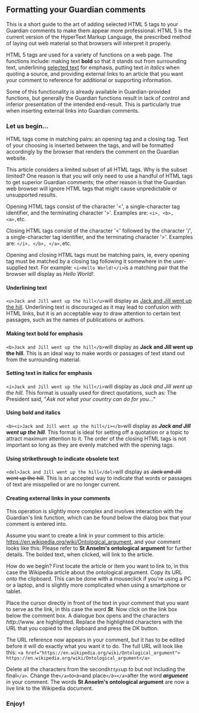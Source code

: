 ## Formatting your Guardian comments
This is a short guide to the art of adding selected HTML 5 tags to your Guardian comments to make them appear more professional. HTML 5 is the current version of the HyperText Markup Language, the prescribed method of laying out web material so that browsers will interpret it properly.

HTML 5 tags are used for a variety of functions on a web page. The functions include: making text **bold** so that it stands out from surrounding text, underlining <ins>selected text</ins> for emphasis, putting text *in italics* when quoting a source, and providing external links to an article that you want your comment to reference for additional or supporting information.

Some of this functionality is already available in Guardian-provided functions, but generally the Guardian functions result in lack of control and inferior presentation of the intended end-result. This is particularly true when inserting external links into Guardian comments.

### Let us begin...

HTML tags come in matching pairs: an opening tag and a closing tag. Text of your choosing is inserted between the tags, and will be formatted accordingly by the browser that renders the comment on the Guardian website.  

This article considers a limited subset of all HTML tags. Why is the subset limited? One reason is that you will only need to use a handful of HTML tags to get superior Guardian comments; the other reason is that the Guardian web browser will ignore HTML tags that might cause unpredictable or unsupported results.

Opening HTML tags consist of the character '<', a single-character tag identifier, and the terminating character '>'. Examples are: `<i>, <b>, <a>,`etc. 
  
Closing HTML tags consist of the character '<' followed by the character '/', a single-character tag identifier, and the terminating character '>'. Examples are: `</i>, </b>, </a>,`etc. 

Opening and closing HTML tags must be matching pairs, ie, every opening tag must be matched by a closing tag following it somewhere in the user-supplied text. For example: `<i>Hello World!</i>`is a matching pair that the browser will display as <i>Hello World!</i>.

#### Underlining text
`<u>Jack and Jill went up the hill</u>`will display as <ins>Jack and Jill went up the hill</ins>. Underlining text is discouraged as it may lead to confusion with HTML links, but it is an acceptable way to draw attention to certain text passages, such as the names of publications or authors.

#### Making text bold for emphasis
`<b>Jack and Jill went up the hill</b>`will display as <b>Jack and Jill went up the hill</b>. This is an ideal way to make words or passages of text stand out from the surrounding material.

#### Setting text in italics for emphasis
`<i>Jack and Jill went up the hill</i>`will display as <i>Jack and Jill went up the hill</i>. This format is usually used for direct quotations, such as: The President said, "<i>Ask not what your country can do for you...</i>"

#### Using bold and italics
`<b><i>Jack and Jill went up the hill</i></b>`will display as <b><i>Jack and Jill went up the hill</b></i>. This format is ideal for setting off a quotation or a topic to attract maximum attention to it. The order of the closing HTML tags is not important so long as they are evenly matched with the opening tags.

#### Using strikethrough to indicate obsolete text
`<del>Jack and Jill went up the hill</del>`will display as <del>Jack and Jill went up the hill</del>. This is an accepted way to indicate that words or passages of text are misspelled or are no longer current.

#### Creating external links in your comments
This operation is slightly more complex and involves interaction with the Guardian's link function, which can be found below the dialog box that your comment is entered into.

Assume you want to create a link in your comment to this article: https://en.wikipedia.org/wiki/Ontological_argument, and your comment looks like this: Please refer to <b>St Anselm's ontological argument</b> for further details. The bolded text, when clicked, will link to the article.

How do we begin? First locate the article or item you want to link to, in this case the Wikipedia article about the ontological argument. Copy its URL onto the clipboard. This can be done with a mouseclick if you're using a PC or a laptop, and is slightly more complicated when using a smartphone or tablet.

Place the cursor directly in front of the text in your comment that you want to serve as the link, in this case the word <i><b>St</b></i>. Now click on the link box below the comment box. A dialogue box opens and the characters <i>http://www.</i> are highlighted. Replace the highlighted characters with the URL that you copied to the clipboard and press the OK button.

The URL reference now appears in your comment, but it has to be edited before it will do exactly what you want it to do. The full URL will look like this: `<a href="https://en.wikipedia.org/wiki/Ontological_argument"> https://en.wikipedia.org/wiki/Ontological_argument</a>` 

Delete all the characters from the second<i>`https`</i>up to but not including the final<i>`</a>`.</i> Change the<i>`</a>`</i>to<i>`<b>`</i>and place<i>`</b></a>`</i>after the word <i><b>argument</b></i> in your comment. The words <b>St Anselm's ontological argument</b> are now a live link to the Wikipedia document. 

### Enjoy!
